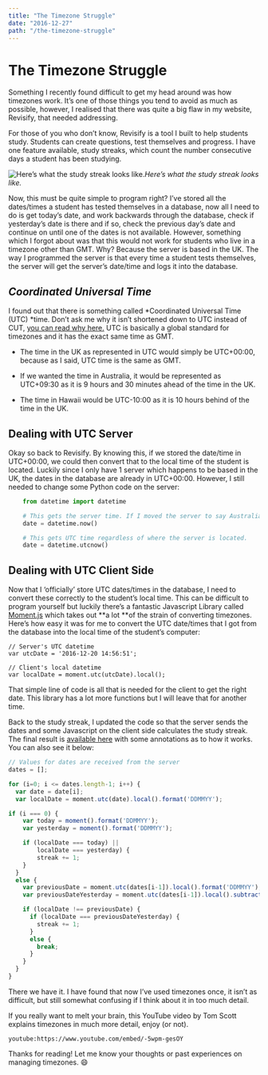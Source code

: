 ```yaml
---
title: "The Timezone Struggle"
date: "2016-12-27"
path: "/the-timezone-struggle"
---
```


# The Timezone Struggle

Something I recently found difficult to get my head around was how timezones work. It’s one of those things you tend to avoid as much as possible, however, I realised that there was quite a big flaw in my website, Revisify, that needed addressing.

For those of you who don’t know, Revisify is a tool I built to help students study. Students can create questions, test themselves and progress. I have one feature available, study streaks, which count the number consecutive days a student has been studying.

![Here’s what the study streak looks like.](https://cdn-images-1.medium.com/max/2280/1*Xbw_3c6fwIcTBI61jgHIyw.png)_Here’s what the study streak looks like._

Now, this must be quite simple to program right? I’ve stored all the dates/times a student has tested themselves in a database, now all I need to do is get today’s date, and work backwards through the database, check if yesterday’s date is there and if so, check the previous day’s date and continue on until one of the dates is not available. However, something which I forgot about was that this would not work for students who live in a timezone other than GMT. Why? Because the server is based in the UK. The way I programmed the server is that every time a student tests themselves, the server will get the server’s date/time and logs it into the database.

## _Coordinated Universal Time_

I found out that there is something called *Coordinated Universal Time (UTC) *time. Don’t ask me why it isn’t shortened down to UTC instead of CUT, [you can read why here.](https://www.timeanddate.com/time/utc-abbreviation.html) UTC is basically a global standard for timezones and it has the exact same time as GMT.

* The time in the UK as represented in UTC would simply be UTC+00:00, because as I said, UTC time is the same as GMT.

* If we wanted the time in Australia, it would be represented as UTC+09:30 as it is 9 hours and 30 minutes ahead of the time in the UK.

* The time in Hawaii would be UTC-10:00 as it is 10 hours behind of the time in the UK.

## Dealing with UTC Server

Okay so back to Revisify. By knowing this, if we stored the date/time in UTC+00:00, we could then convert that to the local time of the student is located. Luckily since I only have 1 server which happens to be based in the UK, the dates in the database are already in UTC+00:00. However, I still needed to change some Python code on the server:

```python
    from datetime import datetime

    # This gets the server time. If I moved the server to say Australia, it would not get UTC time.
    date = datetime.now()

    # This gets UTC time regardless of where the server is located.
    date = datetime.utcnow()
```

## Dealing with UTC Client Side

Now that I ‘officially’ store UTC dates/times in the database, I need to convert these correctly to the student’s local time. This can be difficult to program yourself but luckily there’s a fantastic Javascript Library called [Moment.js](http://momentjs.com/) which takes out **a lot **of the strain of converting timezones. Here’s how easy it was for me to convert the UTC date/times that I got from the database into the local time of the student’s computer:

    // Server's UTC datetime
    var utcDate = '2016-12-20 14:56:51';

    // Client's local datetime
    var localDate = moment.utc(utcDate).local();

That simple line of code is all that is needed for the client to get the right date. This library has a lot more functions but I will leave that for another time.

Back to the study streak, I updated the code so that the server sends the dates and some Javascript on the client side calculates the study streak. The final result is [available here](https://gist.github.com/PavSidhu/8a3b04bc7f16ba6a2eb38f6803254fda) with some annotations as to how it works. You can also see it below:

```javascript
// Values for dates are received from the server
dates = [];

for (i=0; i <= dates.length-1; i++) {
  var date = date[i];
  var localDate = moment.utc(date).local().format('DDMMYY');

if (i === 0) {
    var today = moment().format('DDMMYY');
    var yesterday = moment().format('DDMMYY');

    if (localDate === today) ||
        localDate === yesterday) {
        streak += 1;
    }
  }
  else {
    var previousDate = moment.utc(dates[i-1]).local().format('DDMMYY');
    var previousDateYesterday = moment.utc(dates[i-1]).local().subtract(1, 'days').format('DDMMYY');

    if (localDate !== previousDate) {
      if (localDate === previousDateYesterday) {
        streak += 1;
      }
      else {
        break;
      }
    }
  }
}
```

There we have it. I have found that now I’ve used timezones once, it isn’t as difficult, but still somewhat confusing if I think about it in too much detail.

If you really want to melt your brain, this YouTube video by Tom Scott explains timezones in much more detail, enjoy (or not).

`youtube:https://www.youtube.com/embed/-5wpm-gesOY`

Thanks for reading! Let me know your thoughts or past experiences on managing timezones. 😄
